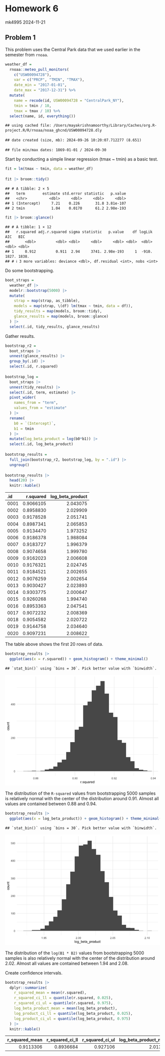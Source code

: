 Homework 6
================
mk4995
2024-11-21

## Problem 1

This problem uses the Central Park data that we used earlier in the
semester from `rnoaa`.

``` r
weather_df = 
  rnoaa::meteo_pull_monitors(
    c("USW00094728"),
    var = c("PRCP", "TMIN", "TMAX"), 
    date_min = "2017-01-01",
    date_max = "2017-12-31") %>%
  mutate(
    name = recode(id, USW00094728 = "CentralPark_NY"),
    tmin = tmin / 10,
    tmax = tmax / 10) %>%
  select(name, id, everything())
```

    ## using cached file: /Users/mayakrishnamoorthy/Library/Caches/org.R-project.R/R/rnoaa/noaa_ghcnd/USW00094728.dly

    ## date created (size, mb): 2024-09-26 10:20:07.712277 (8.651)

    ## file min/max dates: 1869-01-01 / 2024-09-30

Start by conducting a simple linear regression (tmax ~ tmin) as a basic
test.

``` r
fit = lm(tmax ~ tmin, data = weather_df)

fit |> broom::tidy()
```

    ## # A tibble: 2 × 5
    ##   term        estimate std.error statistic   p.value
    ##   <chr>          <dbl>     <dbl>     <dbl>     <dbl>
    ## 1 (Intercept)     7.21    0.226       31.8 3.81e-107
    ## 2 tmin            1.04    0.0170      61.2 2.98e-193

``` r
fit |> broom::glance()
```

    ## # A tibble: 1 × 12
    ##   r.squared adj.r.squared sigma statistic   p.value    df logLik   AIC   BIC
    ##       <dbl>         <dbl> <dbl>     <dbl>     <dbl> <dbl>  <dbl> <dbl> <dbl>
    ## 1     0.912         0.911  2.94     3741. 2.98e-193     1  -910. 1827. 1838.
    ## # ℹ 3 more variables: deviance <dbl>, df.residual <int>, nobs <int>

Do some bootstrapping.

``` r
boot_straps = 
  weather_df |> 
  modelr::bootstrap(5000) |> 
  mutate(
    strap = map(strap, as_tibble), 
    models = map(strap, \(df) lm(tmax ~ tmin, data = df)),
    tidy_results = map(models, broom::tidy),
    glance_results = map(models, broom::glance)
  ) |> 
  select(.id, tidy_results, glance_results)
```

Gather results.

``` r
bootstrap_r2 =
  boot_straps |> 
  unnest(glance_results) |> 
  group_by(.id) |> 
  select(.id, r.squared)

bootstrap_log = 
  boot_straps |> 
  unnest(tidy_results) |> 
  select(.id, term, estimate) |> 
  pivot_wider(
    names_from = "term",
    values_from = "estimate"
  ) |> 
  rename(
    b0 = `(Intercept)`,
    b1 = tmin
  ) |> 
  mutate(log_beta_product = log(b0*b1)) |> 
  select(.id, log_beta_product)

bootstrap_results = 
  full_join(bootstrap_r2, bootstrap_log, by = ".id") |> 
  ungroup()

bootstrap_results |> 
  head(20) |> 
  knitr::kable()
```

| .id  | r.squared | log_beta_product |
|:-----|----------:|-----------------:|
| 0001 | 0.9066105 |         2.043075 |
| 0002 | 0.8958830 |         2.029909 |
| 0003 | 0.9178528 |         2.051741 |
| 0004 | 0.8987341 |         2.065853 |
| 0005 | 0.9134470 |         1.973252 |
| 0006 | 0.9186378 |         1.988084 |
| 0007 | 0.9183727 |         1.996379 |
| 0008 | 0.9074658 |         1.999780 |
| 0009 | 0.9162023 |         2.006608 |
| 0010 | 0.9176321 |         2.024745 |
| 0011 | 0.9184521 |         2.002655 |
| 0012 | 0.9076259 |         2.002654 |
| 0013 | 0.9030427 |         2.023893 |
| 0014 | 0.9303775 |         2.000647 |
| 0015 | 0.9260268 |         1.994740 |
| 0016 | 0.8953363 |         2.047541 |
| 0017 | 0.9072232 |         2.008369 |
| 0018 | 0.9054582 |         2.020722 |
| 0019 | 0.9144758 |         2.034640 |
| 0020 | 0.9097231 |         2.008622 |

The table above shows the first 20 rows of data.

``` r
bootstrap_results |> 
  ggplot(aes(x = r.squared)) + geom_histogram() + theme_minimal()
```

    ## `stat_bin()` using `bins = 30`. Pick better value with `binwidth`.

![](p8105_hw6_mk4995_files/figure-gfm/unnamed-chunk-5-1.png)<!-- -->

The distribution of the `R-squared` values from bootstrapping 5000
samples is relatively normal with the center of the distribution around
0.91. Almost all values are contained between 0.88 and 0.94.

``` r
bootstrap_results |> 
  ggplot(aes(x = log_beta_product)) + geom_histogram() + theme_minimal()
```

    ## `stat_bin()` using `bins = 30`. Pick better value with `binwidth`.

![](p8105_hw6_mk4995_files/figure-gfm/unnamed-chunk-6-1.png)<!-- -->

The distribution of the `log(B1 * B2)` values from bootstrapping 5000
samples is also relatively normal with the center of the distribution
around 2.02. Almost all values are contained between 1.94 and 2.08.

Create confidence intervals.

``` r
bootstrap_results |> 
  dplyr::summarize(
    r_squared_mean = mean(r.squared),
    r_squared_ci_ll = quantile(r.squared, 0.025),
    r_squared_ci_ul = quantile(r.squared, 0.975),
    log_beta_product_mean = mean(log_beta_product),
    log_product_ci_ll = quantile(log_beta_product, 0.025),
    log_product_ci_ul = quantile(log_beta_product, 0.975)
  ) |> 
  knitr::kable()
```

| r_squared_mean | r_squared_ci_ll | r_squared_ci_ul | log_beta_product_mean | log_product_ci_ll | log_product_ci_ul |
|---------------:|----------------:|----------------:|----------------------:|------------------:|------------------:|
|      0.9113306 |       0.8936684 |        0.927106 |              2.013103 |          1.964949 |          2.058887 |
